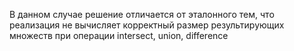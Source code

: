 В данном случае решение отличается от эталонного тем, что реализация не вычисляет корректный размер результирующих множеств при операции intersect, union, difference
